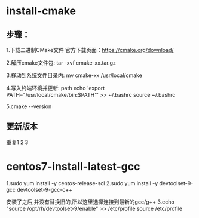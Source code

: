 # install-cmake

## 步骤：
1.下载二进制CMake文件 官方下载页面：https://cmake.org/download/

2.解压cmake文件包:
tar -xvf cmake-xx.tar.gz

3.移动到系统文件目录内:
mv cmake-xx /usr/local/cmake

4.写入终端环境并更新:
path echo 'export PATH="/usr/local/cmake/bin:$PATH"' >> ~/.bashrc
source ~/.bashrc

5.cmake --version

## 更新版本
重复1 2 3

# centos7-install-latest-gcc
1.sudo yum install -y centos-release-scl
2.sudo yum install -y devtoolset-9-gcc devtoolset-9-gcc-c++

安装了之后,并没有替换旧的,所以这里选择连接到最新的gcc/g++
3.echo "source /opt/rh/devtoolset-9/enable" >> /etc/profile source /etc/profile
